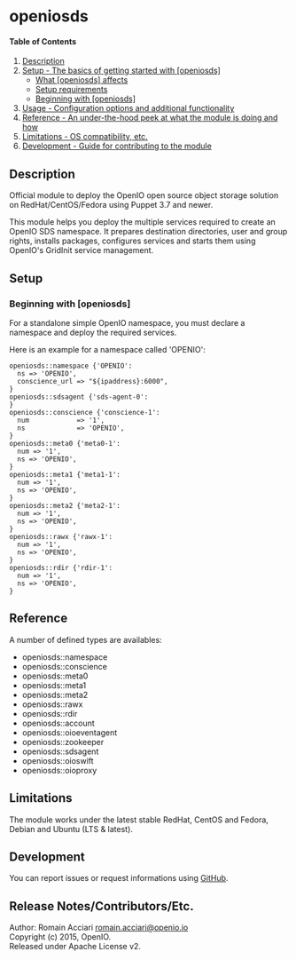 # openiosds

#### Table of Contents

1. [Description](#description)
2. [Setup - The basics of getting started with [openiosds]](#setup)
    * [What [openiosds] affects](#what-[openiosds]-affects)
    * [Setup requirements](#setup-requirements)
    * [Beginning with [openiosds]](#beginning-with-[openiosds])
3. [Usage - Configuration options and additional functionality](#usage)
4. [Reference - An under-the-hood peek at what the module is doing and how](#reference)
5. [Limitations - OS compatibility, etc.](#limitations)
6. [Development - Guide for contributing to the module](#development)

## Description

Official module to deploy the OpenIO open source object storage solution on RedHat/CentOS/Fedora using Puppet 3.7 and newer.

This module helps you deploy the multiple services required to create an OpenIO SDS namespace. 
It prepares destination directories, user and group rights, installs packages, configures services and starts them using OpenIO's GridInit service management.

## Setup

### Beginning with [openiosds]	

For a standalone simple OpenIO namespace, you must declare a namespace and deploy the required services.

Here is an example for a namespace called 'OPENIO':

```
openiosds::namespace {'OPENIO':
  ns => 'OPENIO',
  conscience_url => "${ipaddress}:6000",
}
openiosds::sdsagent {'sds-agent-0':
}
openiosds::conscience {'conscience-1':
  num            => '1',
  ns             => 'OPENIO',
}
openiosds::meta0 {'meta0-1':
  num => '1',
  ns => 'OPENIO',
}  
openiosds::meta1 {'meta1-1':
  num => '1',
  ns => 'OPENIO',
}
openiosds::meta2 {'meta2-1':
  num => '1',
  ns => 'OPENIO',
}
openiosds::rawx {'rawx-1':
  num => '1',
  ns => 'OPENIO',
}
openiosds::rdir {'rdir-1':
  num => '1',
  ns => 'OPENIO',
}
```

## Reference

A number of defined types are availables:    
* openiosds::namespace  
* openiosds::conscience  
* openiosds::meta0  
* openiosds::meta1  
* openiosds::meta2  
* openiosds::rawx  
* openiosds::rdir
* openiosds::account  
* openiosds::oioeventagent  
* openiosds::zookeeper  
* openiosds::sdsagent  
* openiosds::oioswift  
* openiosds::oioproxy  

## Limitations

The module works under the latest stable RedHat, CentOS and Fedora, Debian and Ubuntu (LTS & latest).

## Development

You can report issues or request informations using [GitHub](https://github.com/open-io/puppet-openiosds/issues).

## Release Notes/Contributors/Etc.

Author: Romain Acciari <romain.acciari@openio.io>  
Copyright (c) 2015, OpenIO.  
Released under Apache License v2.  


